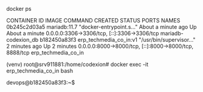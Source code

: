  docker ps

CONTAINER ID   IMAGE                    COMMAND                  CREATED              STATUS              PORTS                                                   NAMES
0b245c2d03a5   mariadb:11.7             "docker-entrypoint.s…"   About a minute ago   Up About a minute   0.0.0.0:3306->3306/tcp, [::]:3306->3306/tcp             mariadb-codexion_db
b182450a83f3   erp_techmedia_co_in:v1   "/usr/bin/supervisor…"   2 minutes ago        Up 2 minutes        0.0.0.0:8000->8000/tcp, [::]:8000->8000/tcp, 8888/tcp   erp_techmedia_co_in




(venv) root@srv911881:/home/codexion# docker exec -it erp_techmedia_co_in bash

devops@b182450a83f3:~$